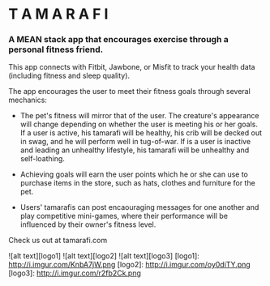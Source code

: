# T A M A R A F I

### A MEAN stack app that encourages exercise through a personal fitness friend. 


This app connects with Fitbit, Jawbone, or Misfit to track your health data (including fitness and sleep quality).  

The app encourages the user to meet their fitness goals through several mechanics:

* The pet's fitness will mirror that of the user. The creature's appearance will change depending on whether the user is meeting his or her goals.
If a user is active, his tamarafi will be healthy, his crib will be decked out in swag, and he will perform well in tug-of-war. 
If is a user is inactive and leading an unhealthy lifestyle, his tamarafi will be unhealthy and self-loathing.

* Achieving goals will earn the user points which he or she can use to purchase items in the store, such as hats, clothes and furniture for the pet.

* Users' tamarafis can post encaouraging messages for one another and play competitive mini-games, where their performance will be influenced by their owner's
fitness level.

Check us out at tamarafi.com

![alt text][logo1]
![alt text][logo2]
![alt text][logo3]
[logo1]: http://i.imgur.com/KnbA7jW.png
[logo2]: http://i.imgur.com/oy0diTY.png
[logo3]: http://i.imgur.com/r2fb2Ck.png
